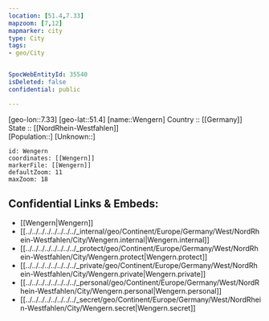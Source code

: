```yaml
---
location: [51.4,7.33] 
mapzoom: [7,12] 
mapmarker: city 
type: City
tags:
- geo/City


SpocWebEntityId: 35540
isDeleted: false
confidential: public

---
```

[geo-lon::7.33] 
[geo-lat::51.4] 
[name::Wengern] 
Country :: [[Germany]]  
State :: [[NordRhein-Westfahlen]]  
[Population::] 
[Unknown::] 


```leaflet
id: Wengern
coordinates: [[Wengern]] 
markerFile: [[Wengern]] 
defaultZoom: 11 
maxZoom: 18
```


## Confidential Links & Embeds: 
- [[Wengern|Wengern]]  
- [[../../../../../../../../_internal/geo/Continent/Europe/Germany/West/NordRhein-Westfahlen/City/Wengern.internal|Wengern.internal]] 
- [[../../../../../../../../_protect/geo/Continent/Europe/Germany/West/NordRhein-Westfahlen/City/Wengern.protect|Wengern.protect]] 
- [[../../../../../../../../_private/geo/Continent/Europe/Germany/West/NordRhein-Westfahlen/City/Wengern.private|Wengern.private]] 
- [[../../../../../../../../_personal/geo/Continent/Europe/Germany/West/NordRhein-Westfahlen/City/Wengern.personal|Wengern.personal]] 
- [[../../../../../../../../_secret/geo/Continent/Europe/Germany/West/NordRhein-Westfahlen/City/Wengern.secret|Wengern.secret]] 
